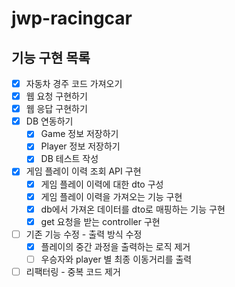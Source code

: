 # jwp-racingcar

## 기능 구현 목록
- [x] 자동차 경주 코드 가져오기
- [x] 웹 요청 구현하기
- [x] 웹 응답 구현하기
- [x] DB 연동하기
  - [x] Game 정보 저장하기
  - [x] Player 정보 저장하기
  - [x] DB 테스트 작성

- [x] 게임 플레이 이력 조회 API 구현
  - [x] 게임 플레이 이력에 대한 dto 구성
  - [x] 게임 플레이 이력을 가져오는 기능 구현
  - [x] db에서 가져온 데이터를 dto로 매핑하는 기능 구현
  - [x] get 요청을 받는 controller 구현
- [ ] 기존 기능 수정 - 출력 방식 수정
  - [x] 플레이의 중간 과정을 출력하는 로직 제거
  - [ ] 우승자와 player 별 최종 이동거리를 출력
- [ ] 리팩터링 - 중복 코드 제거
